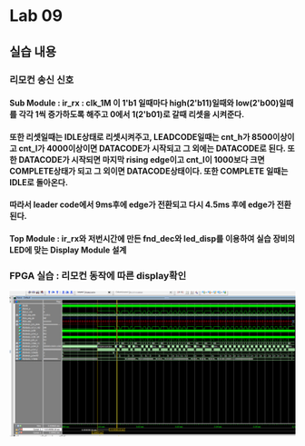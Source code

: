 # Lab 09
## 실습 내용
### **리모컨 송신 신호**
#### **Sub Module :  ir_rx** : clk_1M 이 1'b1 일때마다 high(2'b11)일때와 low(2'b00)일때를 각각 1씩 증가하도록 해주고 0에서 1(2'b01)로 갈때 리셋을 시켜준다.  
#### 또한 리셋일때는 IDLE상태로 리셋시켜주고, LEADCODE일때는 cnt_h가 8500이상이고 cnt_l가 4000이상이면 DATACODE가 시작되고 그 외에는 DATACODE로 된다. 또한 DATACODE가 시작되면 마지막 rising edge이고 cnt_l이 1000보다 크면 COMPLETE상태가 되고 그 외이면 DATACODE상태이다. 또한 COMPLETE 일때는 IDLE로 돌아온다.
#### 따라서 leader code에서 9ms후에 edge가 전환되고 다시 4.5ms 후에 edge가 전환된다.
#### **Top Module** : ir_rx와 저번시간에 만든 fnd_dec와 led_disp를 이용하여  실습 장비의 LED에 맞는 Display Module 설계
### FPGA 실습 : 리모컨 동작에 따른 display확인 

![](https://github.com/RyuJinHa/LogicDesign/blob/master/practice09/%EC%BA%A1%EC%B2%98.PNG)
<!--stackedit_data:
eyJoaXN0b3J5IjpbLTExNzcxNTI0NiwtNzQ3MjAwMzYzXX0=
-->
